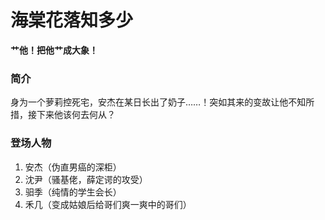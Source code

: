 # 海棠花落知多少
**艹他！把他艹成大象！**

### 简介
身为一个萝莉控死宅，安杰在某日长出了奶子……！突如其来的变故让他不知所措，接下来他该何去何从？

### 登场人物
1. 安杰（伪直男癌的深柜）
2. 沈尹（骚基佬，薛定谔的攻受）
3. 驲季（纯情的学生会长）
4. 禾几（变成姑娘后给哥们爽一爽中的哥们）
